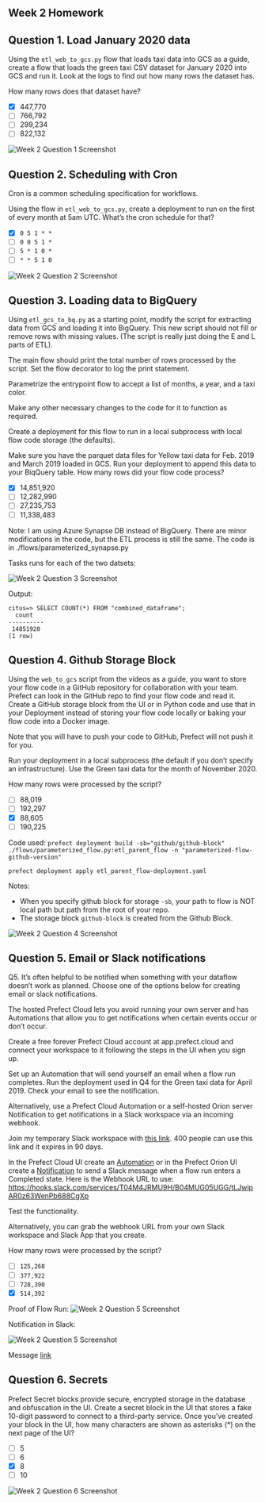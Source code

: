 ## Week 2 Homework


## Question 1. Load January 2020 data

Using the `etl_web_to_gcs.py` flow that loads taxi data into GCS as a guide, create a flow that loads the green taxi CSV dataset for January 2020 into GCS and run it. Look at the logs to find out how many rows the dataset has.

How many rows does that dataset have?

- [x] 447,770
- [ ] 766,792
- [ ] 299,234
- [ ] 822,132

![Week 2 Question 1 Screenshot](/images/2023-02-05-20-24-44.png)

## Question 2. Scheduling with Cron

Cron is a common scheduling specification for workflows. 

Using the flow in `etl_web_to_gcs.py`, create a deployment to run on the first of every month at 5am UTC. What’s the cron schedule for that?

- [x] `0 5 1 * *`
- [ ] `0 0 5 1 *`
- [ ] `5 * 1 0 *`
- [ ] `* * 5 1 0`
  
![Week 2 Question 2 Screenshot](/images/2023-02-05-20-26-32.png)

## Question 3. Loading data to BigQuery 

Using `etl_gcs_to_bq.py` as a starting point, modify the script for extracting data from GCS and loading it into BigQuery. This new script should not fill or remove rows with missing values. (The script is really just doing the E and L parts of ETL).

The main flow should print the total number of rows processed by the script. Set the flow decorator to log the print statement.

Parametrize the entrypoint flow to accept a list of months, a year, and a taxi color. 

Make any other necessary changes to the code for it to function as required.

Create a deployment for this flow to run in a local subprocess with local flow code storage (the defaults).

Make sure you have the parquet data files for Yellow taxi data for Feb. 2019 and March 2019 loaded in GCS. Run your deployment to append this data to your BiqQuery table. How many rows did your flow code process?

- [x] 14,851,920
- [ ] 12,282,990
- [ ] 27,235,753
- [ ] 11,338,483

Note:  I am using Azure Synapse DB instead of BigQuery.  There are minor modifications in the code, but the ETL process is still the same.  The code is in ./flows/parameterized_synapse.py

Tasks runs for each of the two datsets:

![Week 2 Question 3 Screenshot](images/2023-02-05-22-10-34.png)

Output:
```
citus=> SELECT COUNT(*) FROM "combined_dataframe";
  count   
----------
 14851920
(1 row)
```


## Question 4. Github Storage Block

Using the `web_to_gcs` script from the videos as a guide, you want to store your flow code in a GitHub repository for collaboration with your team. Prefect can look in the GitHub repo to find your flow code and read it. Create a GitHub storage block from the UI or in Python code and use that in your Deployment instead of storing your flow code locally or baking your flow code into a Docker image. 

Note that you will have to push your code to GitHub, Prefect will not push it for you.

Run your deployment in a local subprocess (the default if you don’t specify an infrastructure). Use the Green taxi data for the month of November 2020.

How many rows were processed by the script?

- [ ] 88,019
- [ ] 192,297
- [x] 88,605
- [ ] 190,225

Code used:
`prefect deployment build -sb="github/github-block" ./flows/parameterized_flow.py:etl_parent_flow -n "parameterized-flow-github-version"`

`prefect deployment apply etl_parent_flow-deployment.yaml`

Notes:
* When you specify github block for storage `-sb`, your path to flow is NOT local path but path from the root of your repo. 
* The storage block `github-block` is created from the Github Block.

![Week 2 Question 4 Screenshot](images/2023-02-05-22-03-41.png)

## Question 5. Email or Slack notifications

Q5. It’s often helpful to be notified when something with your dataflow doesn’t work as planned. Choose one of the options below for creating email or slack notifications.

The hosted Prefect Cloud lets you avoid running your own server and has Automations that allow you to get notifications when certain events occur or don’t occur. 

Create a free forever Prefect Cloud account at app.prefect.cloud and connect your workspace to it following the steps in the UI when you sign up. 

Set up an Automation that will send yourself an email when a flow run completes. Run the deployment used in Q4 for the Green taxi data for April 2019. Check your email to see the notification.

Alternatively, use a Prefect Cloud Automation or a self-hosted Orion server Notification to get notifications in a Slack workspace via an incoming webhook. 

Join my temporary Slack workspace with [this link](https://join.slack.com/t/temp-notify/shared_invite/zt-1odklt4wh-hH~b89HN8MjMrPGEaOlxIw). 400 people can use this link and it expires in 90 days. 

In the Prefect Cloud UI create an [Automation](https://docs.prefect.io/ui/automations) or in the Prefect Orion UI create a [Notification](https://docs.prefect.io/ui/notifications/) to send a Slack message when a flow run enters a Completed state. Here is the Webhook URL to use: https://hooks.slack.com/services/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

Test the functionality.

Alternatively, you can grab the webhook URL from your own Slack workspace and Slack App that you create. 


How many rows were processed by the script?

- [ ] `125,268`
- [ ] `377,922`
- [ ] `728,390`
- [x] `514,392`

Proof of Flow Run:
![Week 2 Question 5 Screenshot](images/2023-02-05-22-24-35.png)

Notification in Slack:

![Week 2 Question 5 Screenshot](images/2023-02-05-22-25-24.png)

Message [link](https://temp-notify.slack.com/archives/C04M4NAM67L/p1675606901111839)

## Question 6. Secrets

Prefect Secret blocks provide secure, encrypted storage in the database and obfuscation in the UI. Create a secret block in the UI that stores a fake 10-digit password to connect to a third-party service. Once you’ve created your block in the UI, how many characters are shown as asterisks (*) on the next page of the UI?

- [ ] 5
- [ ] 6
- [x] 8
- [ ] 10

![Week 2 Question 6 Screenshot](images/2023-02-05-20-51-25.png)